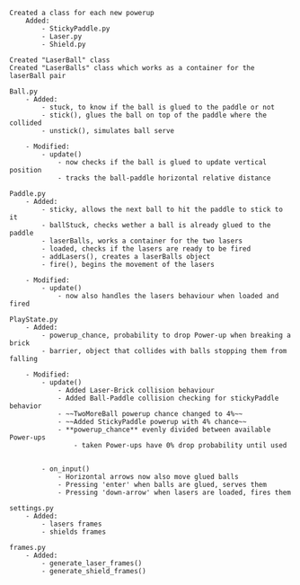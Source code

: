     Created a class for each new powerup
        Added:
            - StickyPaddle.py
            - Laser.py
            - Shield.py

    Created "LaserBall" class
    Created "LaserBalls" class which works as a container for the laserBall pair

    Ball.py
        - Added:
            - stuck, to know if the ball is glued to the paddle or not
            - stick(), glues the ball on top of the paddle where the collided
            - unstick(), simulates ball serve

        - Modified:
            - update()
                - now checks if the ball is glued to update vertical position
                - tracks the ball-paddle horizontal relative distance

    Paddle.py
        - Added:
            - sticky, allows the next ball to hit the paddle to stick to it
            - ballStuck, checks wether a ball is already glued to the paddle
            - laserBalls, works a container for the two lasers
            - loaded, checks if the lasers are ready to be fired
            - addLasers(), creates a laserBalls object
            - fire(), begins the movement of the lasers

        - Modified:
            - update()
                - now also handles the lasers behaviour when loaded and fired

    PlayState.py
        - Added:
            - powerup_chance, probability to drop Power-up when breaking a brick
            - barrier, object that collides with balls stopping them from falling

        - Modified:
            - update()
                - Added Laser-Brick collision behaviour
                - Added Ball-Paddle collision checking for stickyPaddle behavior
                - ~~TwoMoreBall powerup chance changed to 4%~~
                - ~~Added StickyPaddle powerup with 4% chance~~
                - **powerup_chance** evenly divided between available Power-ups
                    - taken Power-ups have 0% drop probability until used
                

            - on_input()
                - Horizontal arrows now also move glued balls
                - Pressing 'enter' when balls are glued, serves them
                - Pressing 'down-arrow' when lasers are loaded, fires them

    settings.py
        - Added:
            - lasers frames
            - shields frames

    frames.py
        - Added:
            - generate_laser_frames()
            - generate_shield_frames()